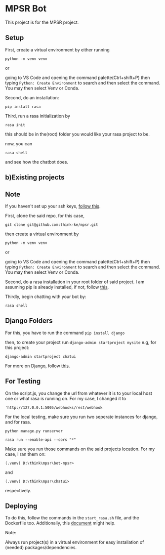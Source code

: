 # MPSR Bot

This project is for the MPSR project.

## Setup

First, create a virtual environment by either running

``python -m venv venv``

or

going to VS Code and opening the command palette(Ctrl+shift+P) then typing ``Python: Create Environment`` to search and then select the command. You may then select Venv or Conda.

Second, do an installation:

``pip install rasa``

Third, run a rasa initialization by

``rasa init``

this should be in the(root) folder you would like your rasa project to be.

now, you can

``rasa shell``

and see how the chatbot does.

## b)Existing projects

## Note

If you haven't set up your ssh keys, [follow this](https://docs.github.com/en/authentication/connecting-to-github-with-ssh/adding-a-new-ssh-key-to-your-github-account).

First, clone the said repo, for this case,

``git clone git@github.com:think-ke/mpsr.git``

then create a virtual environment by

``python -m venv venv``

or

going to VS Code and opening the command palette(Ctrl+shift+P) then typing ``Python: Create Environment`` to search and then select the command. You may then select Venv or Conda.

Second, do a rasa installation in your root folder of said project. I am assuming pip is already installed, if not, follow [this](https://pip.pypa.io/en/stable/installation/).

Thirdly, begin chatting with your bot by:

``rasa shell``

## Django Folders

For this, you have to run the command
``pip install django``

then, to create your project run
``django-admin startproject mysite`` e.g, for this project:

``django-admin startproject chatui``

For more on Django, follow [this](https://docs.djangoproject.com/en/4.2/intro/tutorial01/).

## For Testing

On the script.js, you change the url from whatever it is to your local host one or what rasa is running on. For my case, I changed it to 

``'http://127.0.0.1:5005/webhooks/rest/webhook``

For the local testing, make sure you run two seperate instances for django, and for rasa. 

``python manage.py runserver``

``rasa run --enable-api --cors "*"``

Make sure you run those commands on the said projects location. For my case, I ran them on:

``(.venv) D:\think\mpsr\bot-mpsr>``

and 

``(.venv) D:\think\mpsr\chatui>`` 

respectively.

## Deploying

To do this, follow the commands in the 
``start_rasa.sh`` 
file, and the Dockerfile too.
Additionally, this [document](https://help.ovhcloud.com/csm/en-gb-public-cloud-ai-training-train-rasa-chatbot?id=kb_article_view&sysparm_article=KB0057293) might help.

Note:

Always run project(s) in a virtual environment for easy installation of (needed) packages/dependencies.
